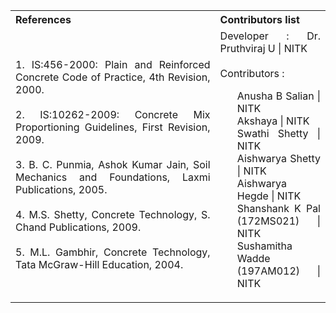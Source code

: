 <table style="text-align:justify; background-color:transparent;">
  <tr style="background-color:transparent;">
    <th style="width:65%;">References</th>
    <th style="width:35%;">Contributors list</th>
  </tr>
  <tr style="background-color:transparent;">
    <td style="width:65%;">
    1. IS:456-2000: Plain and Reinforced Concrete Code of Practice, 4th Revision, 2000.<br><br>
    2. IS:10262-2009: Concrete Mix Proportioning Guidelines, First Revision, 2009.<br><br>
    3. B. C. Punmia, Ashok Kumar Jain, Soil Mechanics and Foundations, Laxmi Publications, 2005.<br><br>
    4. M.S. Shetty, Concrete Technology, S. Chand Publications, 2009.<br><br>
    5. M.L. Gambhir, Concrete Technology, Tata McGraw-Hill Education, 2004.
    </td>
    <td style="width:35%;">Developer : Dr. Pruthviraj U | NITK</br></br>
    Contributors :
    <ul style="list-style-type: none;">
    <li>Anusha B Salian | NITK</li>
    <li>Akshaya | NITK</li>
    <li>Swathi Shetty | NITK</li>
    <li>Aishwarya Shetty | NITK</li>
    <li>Aishwarya Hegde | NITK</li>
    <li>Shanshank K Pal (172MS021) | NITK</li>
    <li>Sushamitha Wadde (197AM012) | NITK</li>
    </ul></td>
  </tr>
</table>
